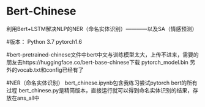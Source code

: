 # Bert-Chinese
利用Bert+LSTM解决NLP的NER（命名实体识别）————以及SA（情感预测）

#版本：
Python 3.7  pytorch1.6

#bert-pretrained-chinese文件中bert中文与训练模型太大，上传不进来，需要的朋友去https://huggingface.co/bert-base-chinese下载 pytorch_model.bin
另外的vocab.txt和config已经有了

#NER（命名实体识别）
bert_chinese.ipynb包含我练习尝试pytorch bert的所有过程
bert_chinese.py是精简版本，直接运行就可以得到命名实体识别的结果，存放在ans_all中
